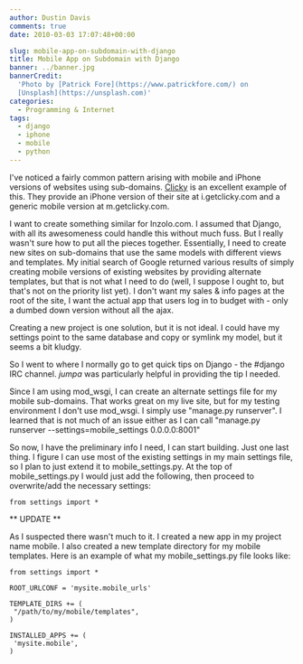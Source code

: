 ```yaml
---
author: Dustin Davis
comments: true
date: 2010-03-03 17:07:48+00:00

slug: mobile-app-on-subdomain-with-django
title: Mobile App on Subdomain with Django
banner: ../banner.jpg
bannerCredit:
  'Photo by [Patrick Fore](https://www.patrickfore.com/) on
  [Unsplash](https://unsplash.com)'
categories:
  - Programming & Internet
tags:
  - django
  - iphone
  - mobile
  - python
---
```


I've noticed a fairly common pattern arising with mobile and iPhone versions of
websites using sub-domains. [Clicky](http://www.getclicky.com) is an excellent
example of this. They provide an iPhone version of their site at i.getclicky.com
and a generic mobile version at m.getclicky.com.

I want to create something similar for Inzolo.com. I assumed that Django, with
all its awesomeness could handle this without much fuss. But I really wasn't
sure how to put all the pieces together. Essentially, I need to create new sites
on sub-domains that use the same models with different views and templates. My
initial search of Google returned various results of simply creating mobile
versions of existing websites by providing alternate templates, but that is not
what I need to do (well, I suppose I ought to, but that's not on the priority
list yet). I don't want my sales & info pages at the root of the site, I want
the actual app that users log in to budget with - only a dumbed down version
without all the ajax.

Creating a new project is one solution, but it is not ideal. I could have my
settings point to the same database and copy or symlink my model, but it seems a
bit kludgy.

So I went to where I normally go to get quick tips on Django - the #django IRC
channel. _jumpa_ was particularly helpful in providing the tip I needed.

Since I am using mod_wsgi, I can create an alternate settings file for my mobile
sub-domains. That works great on my live site, but for my testing environment I
don't use mod_wsgi. I simply use "manage.py runserver". I learned that is not
much of an issue either as I can call "manage.py runserver
--settings=mobile_settings 0.0.0.0:8001"

So now, I have the preliminary info I need, I can start building. Just one last
thing. I figure I can use most of the existing settings in my main settings
file, so I plan to just extend it to mobile_settings.py. At the top of
mobile_settings.py I would just add the following, then proceed to overwrite/add
the necessary settings:

    from settings import *

** UPDATE **

As I suspected there wasn't much to it. I created a new app in my project name
mobile. I also created a new template directory for my mobile templates. Here is
an example of what my mobile_settings.py file looks like:

    from settings import *

    ROOT_URLCONF = 'mysite.mobile_urls'

    TEMPLATE_DIRS += (
     "/path/to/my/mobile/templates",
    )

    INSTALLED_APPS += (
     'mysite.mobile',
    )
